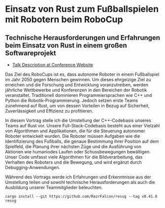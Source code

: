 # Einsatz von Rust zum Fußballspielen mit Robotern beim RoboCup

## Technische Herausforderungen und Erfahrungen beim Einsatz von Rust in einem großen Softwareprojekt

- [Talk Description at Conference Website](https://rustfest.ch/talks/using-rust-for-playing-soccer-with-robots-at-robocup/)

Das Ziel des RoboCups ist es, dass autonome Roboter in einem Fußballspiel im Jahr 2050 gegen Menschen gewinnen.
Um dieses ehrgeizige Ziel zu erreichen und die Forschung und Entwicklung voranzutreiben, werden jährliche Wettbewerbe und Konferenzen in den Bereichen der Robotik veranstaltet.
Traditionell dominieren Programmiersprachen wie C++ und Python die Robotik-Programmierung.
Jedoch setzen erste Teams zunehmend auf Rust, um von dessen Vorteilen in Bezug auf Sicherheit, Zuverlässigkeit und Effizienz zu profitieren.

In diesem Vortrag stelle ich die Umstellung der C++-Codebasis unseres Teams auf Rust vor.
Unsere Full-Stack-Codebasis besteht aus einer Vielzahl von Algorithmen und Applikationen, die für die Steuerung autonomer Roboter entwickelt wurden.
Die Roboter müssen Aufgaben wie die Identifizierung des Fußballs, die genaue Bestimmung ihrer Position auf dem Spielfeld, die Planung ihrer nächsten Züge und die Ausführung von Aktionen wie humaniodes Laufen oder Schussbewegungen bewältigen.
Unser Code umfasst viele Algorithmen für die Bildverarbeitung, das Verhalten des Roboters und die Bewegung, und wird ergänzt durch Debugging-Anwendungen.

Während des Vortrags werde ich Erfahrungen und Erkenntnisse aus der Umstellung teilen und sowohl technische Herausforderungen als auch die Ausbildung unserer Teammitglieder beleuchten.

```
cargo install --git https://github.com/RazrFalcon/resvg --tag v0.41.0 resvg
```
